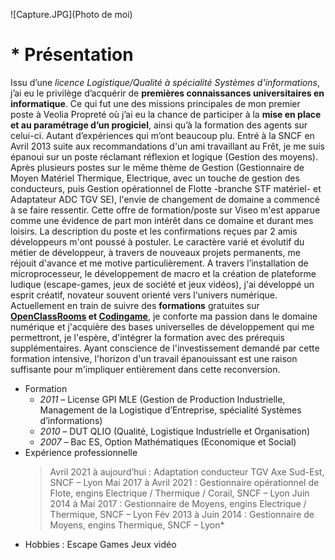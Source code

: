 ![Capture.JPG](Photo de moi)
# * Présentation
  Issu d’une _licence Logistique/Qualité à spécialité Systèmes   d'informations_, j’ai eu le privilège d’acquérir de **premières connaissances universitaires en informatique**. Ce qui fut une des missions principales de mon premier poste à Veolia Propreté où j’ai eu la chance de participer à la **mise en place et au paramétrage d’un progiciel**, ainsi qu’à la formation des agents sur celui-ci. Autant d’expériences qui m’ont beaucoup plu. Entré à la SNCF en Avril 2013 suite aux recommandations d'un ami travaillant au Frêt, je me suis épanoui sur un poste réclamant réflexion et logique (Gestion des moyens). Après plusieurs postes sur le même thème de Gestion (Gestionnaire de Moyen Matériel Thermique, Electrique, avec un touche de gestion des conducteurs, puis Gestion opérationnel de Flotte -branche STF matériel- et Adaptateur ADC TGV SE), l'envie de changement de
  domaine a commencé à se faire ressentir. Cette offre de formation/poste sur Viseo m'est apparue comme une évidence de part mon intérêt dans ce domaine et durant mes loisirs. La description du poste et les confirmations reçues par 2 amis développeurs m'ont poussé à postuler. Le caractère varié et évolutif du métier de développeur, à travers de nouveaux projets permanents, me réjouit d'avance et me motive particulièrement. A travers l’installation de microprocesseur, le développement de macro et la création de plateforme ludique (escape-games, jeux de société et jeux vidéos), j'ai développé un esprit créatif, novateur souvent orienté vers l'univers numérique. Actuellement en train de suivre des **formations** gratuites sur **[OpenClassRooms](https://openclassrooms.com/) et [Codingame](https://www.codingame.com/)**, je conforte ma passion dans le domaine numérique et j'acquière des bases universelles de développement qui me permettront, je l'espère, d'intégrer la formation avec des prérequis supplémentaires. Ayant conscience de l'investissement demandé par cette formation intensive, l'horizon d'un travail épanouissant est une raison suffisante pour m'impliquer entièrement dans cette reconversion. 
  * Formation
    * _2011_ – License GPI MLE (Gestion de Production Industrielle, Management de la Logistique d’Entreprise, spécialité Systèmes d’informations)
    * _2010_ – DUT QLIO (Qualité, Logistique Industrielle et Organisation)
    * _2007_ – Bac ES, Option Mathématiques (Economique et Social)
  * Expérience professionnelle
    >Avril 2021 à aujourd’hui : Adaptation conducteur TGV Axe Sud-Est, SNCF – Lyon
    >Mai 2017 à Avril 2021 : Gestionnaire opérationnel de Flote, engins Electrique / Thermique / Corail, SNCF – Lyon
    >Juin 2014 à Mai 2017 : Gestionnaire de Moyens, engins Electrique / Thermique, SNCF – Lyon
    >Fév 2013 à Juin 2014 : Gestionnaire de Moyens, engins Thermique, SNCF – Lyon*
  * Hobbies :
  Escape Games Jeux vidéo